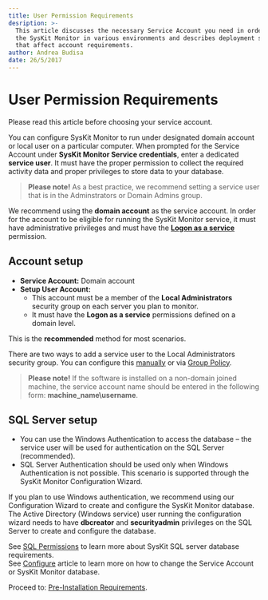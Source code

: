 ```yaml
---
title: User Permission Requirements
desription: >-
  This article discusses the necessary Service Account you need in order to run
  the SysKit Monitor in various environments and describes deployment scenarios
  that affect account requirements.
author: Andrea Budisa
date: 26/5/2017
---
```


# User Permission Requirements

Please read this article before choosing your service account.

You can configure SysKit Monitor to run under designated domain account or local user on a particular computer. When prompted for the Service Account under **SysKit Monitor Service credentials**, enter a dedicated **service user**. It must have the proper permission to collect the required activity data and proper privileges to store data to your database.

> **Please note!** As a best practice, we recommend setting a service user that is in the Adminstrators or Domain Admins group.

We recommend using the **domain account** as the service account. In order for the account to be eligible for running the SysKit Monitor service, it must have administrative privileges and must have the [**Logon as a service**](../../../how-to/service-accounts/add-service-user-group-policy.md) permission.

## Account setup

* **Service Account:** Domain account
* **Setup User Account:**
  * This account must be a member of the **Local Administrators** security group on each server you plan to monitor.
  * It must have the **Logon as a service** permissions defined on a domain level.

This is the **recommended** method for most scenarios.

There are two ways to add a service user to the Local Administrators security group. You can configure this [manually](../../../how-to/service-accounts/add-service-user-manually.md) or via [Group Policy](../../../how-to/service-accounts/add-service-user-group-policy.md).

> **Please note!** If the software is installed on a non-domain joined machine, the service account name should be entered in the following form: **machine\_name\username**.

## SQL Server setup

* You can use the Windows Authentication to access the database – the service user will be used for authentication on the SQL Server \(recommended\).
* SQL Server Authentication should be used only when Windows Authentication is not possible. This scenario is supported through the SysKit Monitor Configuration Wizard.

If you plan to use Windows authentication, we recommend using our Configuration Wizard to create and configure the SysKit Monitor database. The Active Directory \(Windows service\) user running the configuration wizard needs to have **dbcreator** and **securityadmin** privileges on the SQL Server to create and configure the database.

See [SQL Permissions](../../../installation-configuration/configuration-wizard/sql-permissions/create-sql-login.md) to learn more about SysKit SQL server database requirements.  
See [Configure](../../../get-to-know-syskit-monitor/backstage-screen/configuration/configure.md) article to learn more on how to change the Service Account or SysKit Monitor database.

Proceed to: [Pre-Installation Requirements](../../../requirements/pre-installation-requirements.md).

